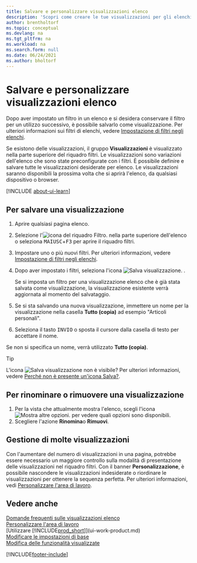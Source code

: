 ```yaml
---
title: Salvare e personalizzare visualizzazioni elenco
description: 'Scopri come creare le tue visualizzazioni per gli elenchi filtrati e come salvare, rinominare e gestire tali visualizzazioni.'
author: brentholtorf
ms.topic: conceptual
ms.devlang: na
ms.tgt_pltfrm: na
ms.workload: na
ms.search.form: null
ms.date: 06/24/2021
ms.author: bholtorf
---
```

# <a name="save-and-personalize-list-views"></a>Salvare e personalizzare visualizzazioni elenco

Dopo aver impostato un filtro in un elenco e si desidera conservare il filtro per un utilizzo successivo, è possibile salvarlo come visualizzazione. Per ulteriori informazioni sui filtri di elenchi, vedere [Impostazione di filtri negli elenchi](ui-enter-criteria-filters.md#setting-filters-on-lists).

Se esistono delle visualizzazioni, il gruppo **Visualizzazioni** è visualizzato nella parte superiore del riquadro filtri. Le visualizzazioni sono variazioni dell'elenco che sono state preconfigurate con i filtri. È possibile definire e salvare tutte le visualizzazioni desiderate per elenco. Le visualizzazioni saranno disponibili la prossima volta che si aprirà l'elenco, da qualsiasi dispositivo o browser.

[!INCLUDE [about-ui-learn](includes/about-ui-learn.md)]

## <a name="to-save-a-view"></a>Per salvare una visualizzazione

1. Aprire qualsiasi pagina elenco.
2. Selezione l'![icona del riquadro Filtro.](media/open-filter-pane-icon.png "Icona del riquadro filtri") nella parte superiore dell'elenco o seleziona <kbd>MAIUSC</kbd>+<kbd>F3</kbd> per aprire il riquadro filtri.
3. Impostare uno o più nuovi filtri. Per ulteriori informazioni, vedere [Impostazione di filtri negli elenchi](ui-enter-criteria-filters.md#setting-filters-on-lists).
4. Dopo aver impostato i filtri, seleziona l'icona ![Salva visualizzazione.](media/save_view_icon.png "Salva visualizzazione") .

    Se si imposta un filtro per una visualizzazione elenco che è già stata salvata come visualizzazione, la visualizzazione esistente verrà aggiornata al momento del salvataggio.
5. Se si sta salvando una nuova visualizzazione, immettere un nome per la visualizzazione nella casella **Tutto (copia)** ad esempio "Articoli personali".
6. Seleziona il tasto <kbd>INVIO</kbd> o sposta il cursore dalla casella di testo per accettare il nome.

Se non si specifica un nome, verrà utilizzato **Tutto (copia)**.

> [!TIP]
> L'icona ![Salva visualizzazione](media/save_view_icon.png "Salva visualizzazione") non è visibile? Per ulteriori informazioni, vedere [Perché non è presente un'icona Salva?](/dynamics365/business-central/ui-views-faq#save).

## <a name="to-rename-or-remove-a-view"></a>Per rinominare o rimuovere una visualizzazione

1. Per la vista che attualmente mostra l'elenco, scegli l'icona ![Mostra altre opzioni.](media/show-more-options-icon.png "Mostra altre opzioni") per vedere quali opzioni sono disponibili.
2. Scegliere l'azione **Rinomina**o **Rimuovi**.

## <a name="managing-many-views"></a>Gestione di molte visualizzazioni

Con l'aumentare del numero di visualizzazioni in una pagina, potrebbe essere necessario un maggiore controllo sulla modalità di presentazione delle visualizzazioni nel riquadro filtri. Con il banner **Personalizzazione**, è possibile nascondere le visualizzazioni indesiderate o riordinare le visualizzazioni per ottenere la sequenza perfetta. Per ulteriori informazioni, vedi [Personalizzare l'area di lavoro](ui-personalization-user.md).

## <a name="see-also"></a>Vedere anche

[Domande frequenti sulle visualizzazioni elenco](ui-views-faq.yml)  
[Personalizzare l'area di lavoro](ui-personalization-user.md)    
[Utilizzare [!INCLUDE[prod_short](includes/prod_short.md)]](ui-work-product.md)    
[Modificare le impostazioni di base](ui-change-basic-settings.md)  
[Modifica delle funzionalità visualizzate](ui-experiences.md)  


[!INCLUDE[footer-include](includes/footer-banner.md)]
